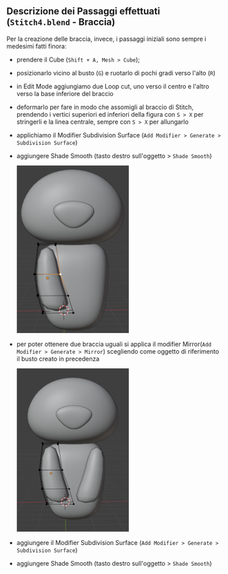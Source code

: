 ## Descrizione dei Passaggi effettuati (`Stitch4.blend` - Braccia)
Per la creazione delle braccia, invece, i passaggi iniziali sono sempre i medesimi fatti finora: 
- prendere il Cube (`Shift + A, Mesh > Cube`);
- posizionarlo vicino al busto (`G`) e ruotarlo di pochi gradi verso l'alto (`R`)
- in Edit Mode aggiungiamo due Loop cut, uno verso il centro e l'altro verso la base inferiore del braccio
- deformarlo per fare in modo che assomigli al braccio di Stitch, prendendo i vertici superiori ed inferiori della figura con `S > X` per stringerli e la linea centrale, sempre con `S > X` per allungarlo
- applichiamo il Modifier Subdivision Surface (`Add Modifier > Generate > Subdivision Surface`)
- aggiungere Shade Smooth (tasto destro sull'oggetto > `Shade Smooth`)

    <img src = "../images/braccio.PNG" width = "260">


- per poter ottenere due braccia uguali si applica il modifier Mirror(`Add Modifier > Generate > Mirror`) scegliendo come oggetto di riferimento il busto creato in precedenza

    <img src = "../images/duebraccia.PNG" width = "260">



- aggiungere il Modifier Subdivision Surface (`Add Modifier > Generate > Subdivision Surface`)
- aggiungere Shade Smooth (tasto destro sull'oggetto > `Shade Smooth`)